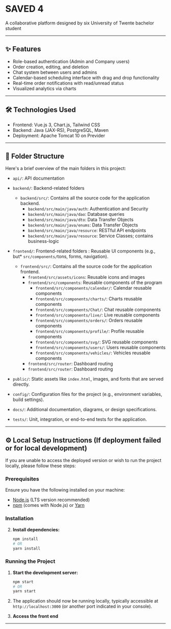 # SAVED 4

A collaborative platform designed by six University of Twente bachelor student

---

## ✨ Features

- Role-based authentication (Admin and Company users)
- Order creation, editing, and deletion
- Chat system between users and admins
- Calendar-based scheduling interface with drag and drop functionality
- Real-time order notifications with read/unread status
- Visualized analytics via charts

---

## 🛠️ Technologies Used

- Frontend: Vue.js 3, Chart.js, Tailwind CSS
- Backend: Java (JAX-RS), PostgreSQL, Maven
- Deployment: Apache Tomcat 10 on Previder

---

## 📁 Folder Structure

Here's a brief overview of the main folders in this project:

- `api/`: API documentation
- `backend/`: Backend-related folders

  - `backend/src/`: Contains all the source code for the application backend.
    - `backend/src/main/java/auth`: Authentication and Security
    - `backend/src/main/java/dao`: Database queries
    - `backend/src/main/java/dto`: Data Transfer Objects
    - `backend/src/main/java/enums`: Data Transfer Objects
    - `backend/src/main/java/resource`: RESTful API endpoints
    - `backend/src/main/java/resource`: Service Classes; contains business-logic

- `frontend/`: Frontend-related folders
  : Reusable UI components (e.g., but\* `src/components/`tons, forms, navigation).

  - `frontend/src/`: Contains all the source code for the application frontend.
    - `frontend/src/assets/icons`: Reusable icons and images
    - `frontend/src/components`: Reusable components of the program
      - `frontend/src/components/calendar/`: Calendar reusable components
      - `frontend/src/components/charts/`: Charts reusable components
      - `frontend/src/components/Chat/`: Chat reusable components
      - `frontend/src/components/live/`: Live reusable components
      - `frontend/src/components/orders/`: Orders reusable components
      - `frontend/src/components/profile/`: Profile reusable components
      - `frontend/src/components/svg/`: SVG reusable components
      - `frontend/src/components/users/`: Users reusable components
      - `frontend/src/components/vehicles/`: Vehicles reusable components
    - `frontend/src/router`: Dashboard routing
    - `frontend/src/router`: Dashboard routing

- `public/`: Static assets like `index.html`, images, and fonts that are served directly.
- `config/`: Configuration files for the project (e.g., environment variables, build settings).
- `docs/`: Additional documentation, diagrams, or design specifications.
- `tests/`: Unit, integration, or end-to-end tests for the application.

---

## ⚙️ Local Setup Instructions (If deployment failed or for local development)

If you are unable to access the deployed version or wish to run the project locally, please follow these steps:

### Prerequisites

Ensure you have the following installed on your machine:

- [Node.js](https://nodejs.org/en/download/) (LTS version recommended)
- [npm](https://www.npmjs.com/get-npm) (comes with Node.js) or [Yarn](https://yarnpkg.com/getting-started/install)

### Installation

2.  **Install dependencies:**
    ```bash
    npm install
    # OR
    yarn install
    ```

### Running the Project

1.  **Start the development server:**
    ```bash
    npm start
    # OR
    yarn start
    ```
2.  The application should now be running locally, typically accessible at `http://localhost:3000` (or another port indicated in your console).

3.  **Access the front end**

---
